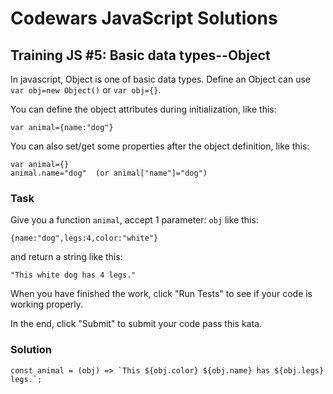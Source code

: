 # Codewars JavaScript Solutions

## Training JS #5: Basic data types--Object

In javascript, Object is one of basic data types. Define an Object can use `var obj=new Object()` or `var obj={}`.

You can define the object attributes during initialization, like this:

```
var animal={name:"dog"}
```

You can also set/get some properties after the object definition, like this:

```
var animal={}
animal.name="dog"  (or animal["name"]="dog")
```

### Task

Give you a function `animal`, accept 1 parameter: `obj` like this:

```
{name:"dog",legs:4,color:"white"}
```

and return a string like this:

```
"This white dog has 4 legs."
```

When you have finished the work, click "Run Tests" to see if your code is working properly.

In the end, click "Submit" to submit your code pass this kata.

### Solution

```
const animal = (obj) => `This ${obj.color} ${obj.name} has ${obj.legs} legs.`;
```
